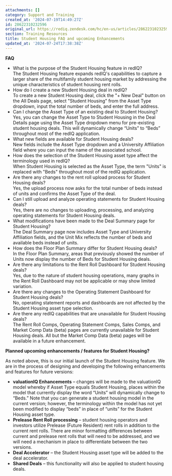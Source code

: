 ```yaml
---
attachments: []
category: Support and Training
created_at: '2024-07-19T14:49:27Z'
id: 28622310232596
original_url: https://rediq.zendesk.com/hc/en-us/articles/28622310232596-Student-Housing-FAQ-and-upcoming-Enhancements
section: Training Resources
title: Student Housing FAQ and upcoming Enhancements
updated_at: '2024-07-24T17:38:38Z'
---
```


**FAQ**

* What is the purpose of the Student Housing feature in redIQ?  
  The Student Housing feature expands redIQ's capabilities to capture a larger share of the multifamily student housing market by addressing the unique characteristics of student housing rent rolls.
* How do I create a new Student Housing deal in redIQ?  
  To create a new Student Housing deal, click the "+ New Deal" button on the All Deals page, select "Student Housing" from the Asset Type dropdown, input the total number of beds, and enter the full address.
* Can I change the Asset Type of an existing deal to Student Housing?  
  Yes, you can change the Asset Type to Student Housing in the Deal Details page using the Asset Type dropdown menu for pre-existing student housing deals. This will dynamically change “Units” to “Beds” throughout most of the redIQ application.
* What new fields are available for Student Housing deals?  
  New fields include the Asset Type dropdown and a University Affiliation field where you can input the name of the associated school.
* How does the selection of the Student Housing asset type affect the terminology used in redIQ?  
  When Student Housing is selected as the Asset Type, the term "Units" is replaced with "Beds" throughout most of the redIQ application.
* Are there any changes to the rent roll upload process for Student Housing deals?  
  Yes, the upload process now asks for the total number of beds instead of units and confirms the Asset Type of the deal.
* Can I still upload and analyze operating statements for Student Housing deals?  
  Yes, there are no changes to uploading, processing, and analyzing operating statements for Student Housing deals.
* What modifications have been made to the Deal Summary page for Student Housing?  
  The Deal Summary page now includes Asset Type and University Affiliation fields, and the Unit Mix reflects the number of beds and available beds instead of units.
* How does the Floor Plan Summary differ for Student Housing deals?  
  In the Floor Plan Summary, areas that previously showed the number of Units now display the number of Beds for Student Housing deals.
* Are there any limitations to the Rent Roll Dashboard for Student Housing deals?  
  Yes, due to the nature of student housing operations, many graphs in the Rent Roll Dashboard may not be applicable or may show limited variation.
* Are there any changes to the Operating Statement Dashboard for Student Housing deals?  
  No, operating statement reports and dashboards are not affected by the Student Housing asset type selection.
* Are there any redIQ capabilities that are unavailable for Student Housing deals?  
  The Rent Roll Comps, Operating Statement Comps, Sales Comps, and Market Comp Data (beta) pages are currently unavailable for Student Housing deals. All but the Market Comp Data (beta) pages will be available in a future enhancement.

**Planned upcoming enhancements / features for Student Housing?**

As noted above, this is our initial launch of the Student Housing feature. We are in the process of designing and developing the following enhancements and features for future versions:

* **valuationIQ Enhancements** – changes will be made to the valuationIQ model whereby if Asset Type equals Student Housing, places within the model that currently display the word “Units” will dynamically change to “Beds.” Note that you can generate a student housing model in the current version; however, the terminology within the model has not yet been modified to display “beds” in place of “units” for the Student Housing asset type.
* **Prelease Rent Roll processing** – student housing operators and investors utilize Prelease (Future Resident) rent rolls in addition to the current rent rolls. There are minor formatting differences between current and prelease rent rolls that will need to be addressed, and we will need a mechanism in place to differentiate between the two versions.
* **Deal Accelerator** – the Student Housing asset type will be added to the deal accelerator.
* **Shared Deals** – this functionality will also be applied to student housing deals.